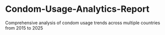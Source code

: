 # Condom-Usage-Analytics-Report
Comprehensive analysis of condom usage trends across multiple countries from 2015 to 2025

